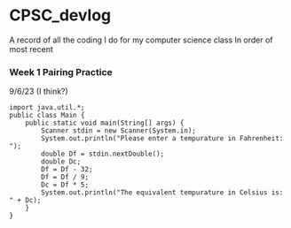 # CPSC_devlog
A record of all the coding I do for my computer science class
In order of most recent

### Week 1 Pairing Practice
9/6/23 (I think?)
```
import java.util.*;
public class Main {
	public static void main(String[] args) {
        Scanner stdin = new Scanner(System.in);
        System.out.println("Please enter a tempurature in Fahrenheit: ");
        double Df = stdin.nextDouble();
        double Dc;
        Df = Df - 32;
        Df = Df / 9;
        Dc = Df * 5;
        System.out.println("The equivalent tempurature in Celsius is: " + Dc);
    }
}
```
